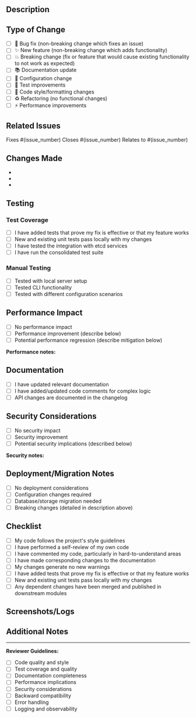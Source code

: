 ## Description

<!-- Provide a brief description of the changes in this PR -->

## Type of Change

<!-- Mark the relevant options with an "x" -->

- [ ] 🐛 Bug fix (non-breaking change which fixes an issue)
- [ ] ✨ New feature (non-breaking change which adds functionality)
- [ ] 💥 Breaking change (fix or feature that would cause existing functionality to not work as expected)
- [ ] 📚 Documentation update
- [ ] 🔧 Configuration change
- [ ] 🧪 Test improvements
- [ ] 🎨 Code style/formatting changes
- [ ] ♻️ Refactoring (no functional changes)
- [ ] ⚡ Performance improvements

## Related Issues

<!-- Link any related issues here -->

Fixes #(issue_number)
Closes #(issue_number)
Relates to #(issue_number)

## Changes Made

<!-- Provide a detailed description of the changes -->

-
-
-

## Testing

<!-- Describe the testing you've done -->

### Test Coverage

- [ ] I have added tests that prove my fix is effective or that my feature works
- [ ] New and existing unit tests pass locally with my changes
- [ ] I have tested the integration with etcd services
- [ ] I have run the consolidated test suite

### Manual Testing

<!-- Describe any manual testing performed -->

- [ ] Tested with local server setup
- [ ] Tested CLI functionality
- [ ] Tested with different configuration scenarios

## Performance Impact

<!-- If applicable, describe any performance implications -->

- [ ] No performance impact
- [ ] Performance improvement (describe below)
- [ ] Potential performance regression (describe mitigation below)

**Performance notes:**

<!-- Add details about performance changes -->

## Documentation

- [ ] I have updated relevant documentation
- [ ] I have added/updated code comments for complex logic
- [ ] API changes are documented in the changelog

## Security Considerations

<!-- Consider security implications of your changes -->

- [ ] No security impact
- [ ] Security improvement
- [ ] Potential security implications (described below)

**Security notes:**

<!-- Add details about security considerations -->

## Deployment/Migration Notes

<!-- Any special considerations for deployment -->

- [ ] No deployment considerations
- [ ] Configuration changes required
- [ ] Database/storage migration needed
- [ ] Breaking changes (detailed in description above)

## Checklist

<!-- Please check all applicable items -->

- [ ] My code follows the project's style guidelines
- [ ] I have performed a self-review of my own code
- [ ] I have commented my code, particularly in hard-to-understand areas
- [ ] I have made corresponding changes to the documentation
- [ ] My changes generate no new warnings
- [ ] I have added tests that prove my fix is effective or that my feature works
- [ ] New and existing unit tests pass locally with my changes
- [ ] Any dependent changes have been merged and published in downstream modules

## Screenshots/Logs

<!-- If applicable, add screenshots or relevant log outputs -->

## Additional Notes

<!-- Any additional information that reviewers should know -->

---

**Reviewer Guidelines:**

- [ ] Code quality and style
- [ ] Test coverage and quality
- [ ] Documentation completeness
- [ ] Performance implications
- [ ] Security considerations
- [ ] Backward compatibility
- [ ] Error handling
- [ ] Logging and observability
